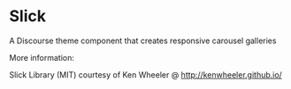# Slick

A Discourse theme component that creates responsive carousel galleries 

More information: 

Slick Library (MIT) courtesy of Ken Wheeler @ http://kenwheeler.github.io/
